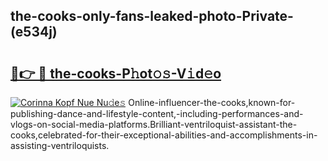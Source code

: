 ## the-cooks-only-fans​-leaked-photo​-Private-(e534j)


# <h2><a href="https://mediaupload.pro?title=the-cooks&ref=git">🔗👉 🔴 the-cooks-P𝚑ot𝚘𝚜-V𝚒d𝚎o</a></h2>

[![Corinna Kopf Nue Nu𝚍e𝚜](https://i.imgur.com/0qMVB7G.gif)](https://mediaupload.pro?title=the-cooks&ref=git)
Online-influencer-the-cooks,known-for-publishing-dance-and-lifestyle-content,-including-performances-and-vlogs-on-social-media-platforms.Brilliant-ventriloquist-assistant-the-cooks,celebrated-for-their-exceptional-abilities-and-accomplishments-in-assisting-ventriloquists.  